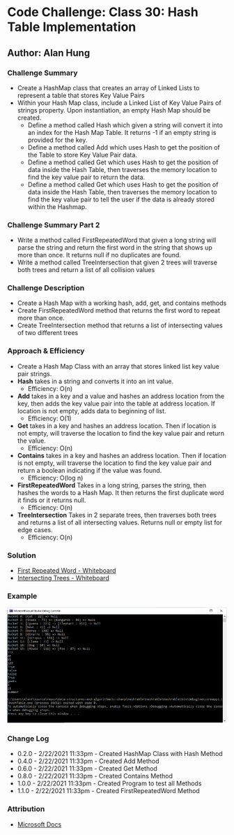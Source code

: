 # Code Challenge: Class 30: Hash Table Implementation

## Author: Alan Hung

### Challenge Summary
* Create a HashMap class that creates an array of Linked Lists to represent a table that stores Key Value Pairs
* Within your Hash Map class, include a Linked List of Key Value Pairs of strings property. Upon instantiation, an empty Hash Map should be created.
  * Define a method called Hash which given a string will convert it into an index for the Hash Map Table.  It returns -1 if an empty string is provided for the key.
  * Define a method called Add which uses Hash to get the position of the Table to store Key Value Pair data.
  * Define a method called Get which uses Hash to get the position of data inside the Hash Table, then traverses the memory location to find the key value pair to return the data.
  * Define a method called Get which uses Hash to get the position of data inside the Hash Table, then traverses the memory location to find the key value pair to tell the user if the data is already stored within the Hashmap.

### Challenge Summary Part 2
* Write a method called FirstRepeatedWord that given a long string will parse the string and return the first word in the string that shows up more than once.  It returns null if no duplicates are found.
* Write a method called TreeIntersection that given 2 trees will traverse both trees and return a list of all collision values

### Challenge Description
* Create a Hash Map with a working hash, add, get, and contains methods
* Create FirstRepeatedWord method that returns the first word to repeat more than once.
* Create TreeIntersection method that returns a list of intersecting values of two different trees

### Approach & Efficiency
* Create a Hash Map Class with an array that stores linked list key value pair strings.
* __Hash__ takes in a string and converts it into an int value.
  * Efficiency: O(n)
* __Add__ takes in a key and a value and hashes an address location from the key, then adds the key value pair into the table at address location.  If location is not empty, adds data to beginning of list.
  * Efficiency: O(1)
* __Get__ takes in a key and hashes an address location.  Then if location is not empty, will traverse the location to find the key value pair and return the value.
  * Efficiency: O(n)
* __Contains__ takes in a key and hashes an address location.  Then if location is not empty, will traverse the location to find the key value pair and return a boolean indicating if the value was found.
  * Efficiency: O(log n)
* __FirstRepeatedWord__ Takes in a long string, parses the string, then hashes the words to a Hash Map.  It then returns the first duplicate word it finds or it returns null.
  * Efficiency: O(n)
* __TreeIntersection__ Takes in 2 separate trees, then traverses both trees and returns a list of all intersecting values.  Returns null or empty list for edge cases.
  * Efficiency: O(n)

### Solution
* [First Repeated Word - Whiteboard](./HashTable/HashTable/assets/repeated-word.png)
* [Intersecting Trees - Whiteboard](./HashTable/HashTable/assets/TreeIntersection.PNG)

### Example
![Append - Whiteboard](./HashTable/HashTable/assets/ExampleProgram.PNG)

### Change Log
* 0.2.0 - 2/22/2021 11:33pm - Created HashMap Class with Hash Method
* 0.4.0 - 2/22/2021 11:33pm - Created Add Method
* 0.6.0 - 2/22/2021 11:33pm - Created Get Method
* 0.8.0 - 2/22/2021 11:33pm - Created Contains Method
* 1.0.0 - 2/22/2021 11:33pm - Created Program to test all Methods
* 1.1.0 - 2/22/2021 11:33pm - Created FirstRepeatedWord Method

### Attribution
* [Microsoft Docs](https://docs.microsoft.com/en-us/dotnet/csharp/language-reference/)
